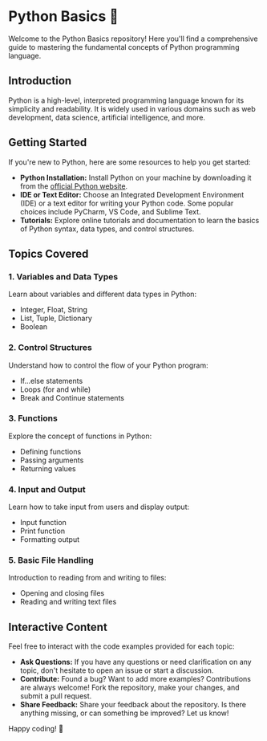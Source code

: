 # Python Basics :beginner:

Welcome to the Python Basics repository! Here you'll find a comprehensive guide to mastering the fundamental concepts of Python programming language.

## Introduction

Python is a high-level, interpreted programming language known for its simplicity and readability. It is widely used in various domains such as web development, data science, artificial intelligence, and more.

## Getting Started

If you're new to Python, here are some resources to help you get started:

- **Python Installation:** Install Python on your machine by downloading it from the [official Python website](https://www.python.org/downloads/).
- **IDE or Text Editor:** Choose an Integrated Development Environment (IDE) or a text editor for writing your Python code. Some popular choices include PyCharm, VS Code, and Sublime Text.
- **Tutorials:** Explore online tutorials and documentation to learn the basics of Python syntax, data types, and control structures.

## Topics Covered

### 1. Variables and Data Types

Learn about variables and different data types in Python:

- Integer, Float, String
- List, Tuple, Dictionary
- Boolean

### 2. Control Structures

Understand how to control the flow of your Python program:

- If...else statements
- Loops (for and while)
- Break and Continue statements

### 3. Functions

Explore the concept of functions in Python:

- Defining functions
- Passing arguments
- Returning values

### 4. Input and Output

Learn how to take input from users and display output:

- Input function
- Print function
- Formatting output

### 5. Basic File Handling

Introduction to reading from and writing to files:

- Opening and closing files
- Reading and writing text files

## Interactive Content

Feel free to interact with the code examples provided for each topic:

- **Ask Questions:** If you have any questions or need clarification on any topic, don't hesitate to open an issue or start a discussion.
- **Contribute:** Found a bug? Want to add more examples? Contributions are always welcome! Fork the repository, make your changes, and submit a pull request.
- **Share Feedback:** Share your feedback about the repository. Is there anything missing, or can something be improved? Let us know!

Happy coding! :rocket:
